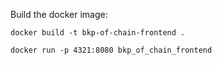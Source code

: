 Build the docker image:

```shell
docker build -t bkp-of-chain-frontend .

docker run -p 4321:8080 bkp_of_chain_frontend
```
